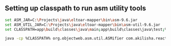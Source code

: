 ## Setting up classpath to run asm utility tools

```bash
set ASM_JAR=C:\Projects\java\eltoar-mapper\bin\asm-9.6.jar
set ASM_UTIL_JAR=C:\Projects\java\eltoar-mapper\bin\asm-util-9.6.jar
set CLASSPATH=app\build\classes\java\main;app\build\classes\java\test;%ASM_JAR%;%ASM_UTIL_JAR%

java -cp %CLASSPATH% org.objectweb.asm.util.ASMifier com.akilisha.reactive.Data0
```
